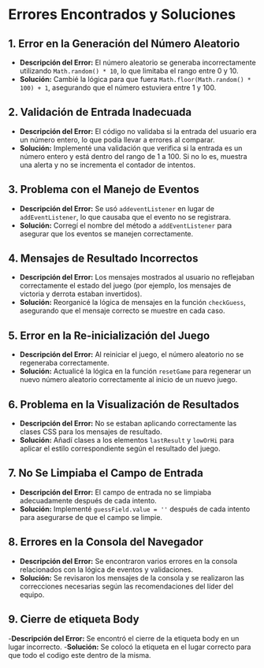 # Errores Encontrados y Soluciones

## 1. Error en la Generación del Número Aleatorio
- **Descripción del Error:** El número aleatorio se generaba incorrectamente utilizando `Math.random() * 10`, lo que limitaba el rango entre 0 y 10.
- **Solución:** Cambié la lógica para que fuera `Math.floor(Math.random() * 100) + 1`, asegurando que el número estuviera entre 1 y 100.

## 2. Validación de Entrada Inadecuada
- **Descripción del Error:** El código no validaba si la entrada del usuario era un número entero, lo que podía llevar a errores al comparar.
- **Solución:** Implementé una validación que verifica si la entrada es un número entero y está dentro del rango de 1 a 100. Si no lo es, muestra una alerta y no se incrementa el contador de intentos.

## 3. Problema con el Manejo de Eventos
- **Descripción del Error:** Se usó `addeventListener` en lugar de `addEventListener`, lo que causaba que el evento no se registrara.
- **Solución:** Corregí el nombre del método a `addEventListener` para asegurar que los eventos se manejen correctamente.

## 4. Mensajes de Resultado Incorrectos
- **Descripción del Error:** Los mensajes mostrados al usuario no reflejaban correctamente el estado del juego (por ejemplo, los mensajes de victoria y derrota estaban invertidos).
- **Solución:** Reorganicé la lógica de mensajes en la función `checkGuess`, asegurando que el mensaje correcto se muestre en cada caso.

## 5. Error en la Re-inicialización del Juego
- **Descripción del Error:** Al reiniciar el juego, el número aleatorio no se regeneraba correctamente.
- **Solución:** Actualicé la lógica en la función `resetGame` para regenerar un nuevo número aleatorio correctamente al inicio de un nuevo juego.

## 6. Problema en la Visualización de Resultados
- **Descripción del Error:** No se estaban aplicando correctamente las clases CSS para los mensajes de resultado.
- **Solución:** Añadí clases a los elementos `lastResult` y `lowOrHi` para aplicar el estilo correspondiente según el resultado del juego.

## 7. No Se Limpiaba el Campo de Entrada
- **Descripción del Error:** El campo de entrada no se limpiaba adecuadamente después de cada intento.
- **Solución:** Implementé `guessField.value = ''` después de cada intento para asegurarse de que el campo se limpie.

## 8. Errores en la Consola del Navegador
- **Descripción del Error:** Se encontraron varios errores en la consola relacionados con la lógica de eventos y validaciones.
- **Solución:** Se revisaron los mensajes de la consola y se realizaron las correcciones necesarias según las recomendaciones del líder del equipo.

## 9. Cierre de etiqueta Body
-**Descripción del Error:** Se encontró el cierre de la etiqueta body en un lugar incorrecto.
-**Solución:** Se colocó la etiqueta en el lugar correcto para que todo el codigo este dentro de la misma.
